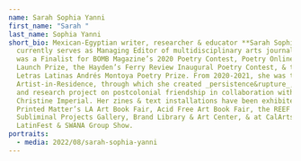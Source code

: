 ```yaml
---
name: Sarah Sophia Yanni
first_name: "Sarah "
last_name: Sophia Yanni
short_bio: Mexican-Egyptian writer, researcher & educator **Sarah Sophia Yanni**
  currently serves as Managing Editor of multidisciplinary arts journal TQR. She
  was a Finalist for BOMB Magazine’s 2020 Poetry Contest, Poetry Online’s 2021
  Launch Prize, the Hayden’s Ferry Review Inaugural Poetry Contest, & the 2022
  Letras Latinas Andrés Montoya Poetry Prize. From 2020-2021, she was the REEF
  Artist-in-Residence, through which she created _persistence&rupture_, a poetry
  and research project on postcolonial friendship in collaboration with
  Christine Imperial. Her zines & text installations have been exhibited at
  Printed Matter’s LA Art Book Fair, Acid Free Art Book Fair, the REEF DTLA,
  Subliminal Projects Gallery, Brand Library & Art Center, & at CalArts’
  LatinFest & SWANA Group Show.
portraits:
  - media: 2022/08/sarah-sophia-yanni
---
```


